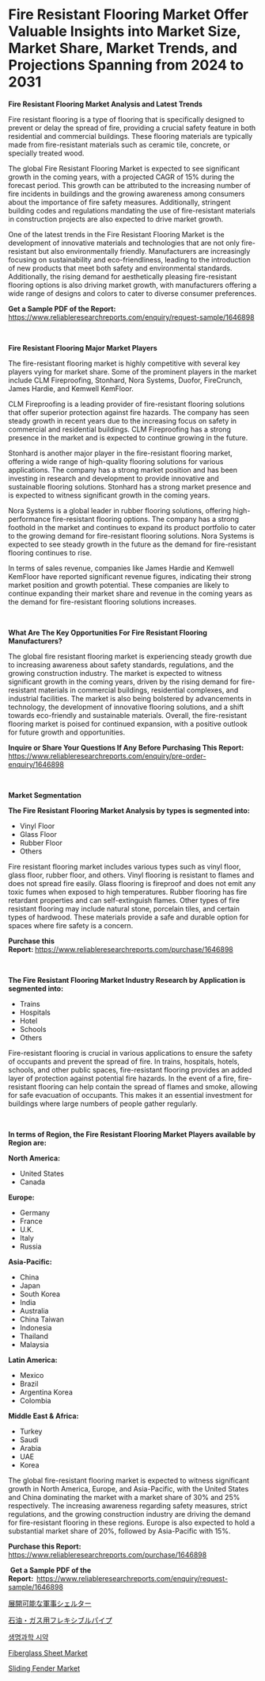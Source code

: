 <p><h1>Fire Resistant Flooring Market Offer Valuable Insights into Market Size, Market Share, Market Trends, and Projections Spanning from 2024 to 2031</h1></p><p><strong>Fire Resistant Flooring Market Analysis and Latest Trends</strong></p>
<p><p>Fire resistant flooring is a type of flooring that is specifically designed to prevent or delay the spread of fire, providing a crucial safety feature in both residential and commercial buildings. These flooring materials are typically made from fire-resistant materials such as ceramic tile, concrete, or specially treated wood.</p><p>The global Fire Resistant Flooring Market is expected to see significant growth in the coming years, with a projected CAGR of 15% during the forecast period. This growth can be attributed to the increasing number of fire incidents in buildings and the growing awareness among consumers about the importance of fire safety measures. Additionally, stringent building codes and regulations mandating the use of fire-resistant materials in construction projects are also expected to drive market growth.</p><p>One of the latest trends in the Fire Resistant Flooring Market is the development of innovative materials and technologies that are not only fire-resistant but also environmentally friendly. Manufacturers are increasingly focusing on sustainability and eco-friendliness, leading to the introduction of new products that meet both safety and environmental standards. Additionally, the rising demand for aesthetically pleasing fire-resistant flooring options is also driving market growth, with manufacturers offering a wide range of designs and colors to cater to diverse consumer preferences.</p></p>
<p><strong>Get a Sample PDF of the Report:&nbsp;</strong> <a href="https://www.reliableresearchreports.com/enquiry/request-sample/1646898">https://www.reliableresearchreports.com/enquiry/request-sample/1646898</a></p>
<p>&nbsp;</p>
<p><strong>Fire Resistant Flooring Major Market Players</strong></p>
<p><p>The fire-resistant flooring market is highly competitive with several key players vying for market share. Some of the prominent players in the market include CLM Fireproofing, Stonhard, Nora Systems, Duofor, FireCrunch, James Hardie, and Kemwell KemFloor.</p><p>CLM Fireproofing is a leading provider of fire-resistant flooring solutions that offer superior protection against fire hazards. The company has seen steady growth in recent years due to the increasing focus on safety in commercial and residential buildings. CLM Fireproofing has a strong presence in the market and is expected to continue growing in the future.</p><p>Stonhard is another major player in the fire-resistant flooring market, offering a wide range of high-quality flooring solutions for various applications. The company has a strong market position and has been investing in research and development to provide innovative and sustainable flooring solutions. Stonhard has a strong market presence and is expected to witness significant growth in the coming years.</p><p>Nora Systems is a global leader in rubber flooring solutions, offering high-performance fire-resistant flooring options. The company has a strong foothold in the market and continues to expand its product portfolio to cater to the growing demand for fire-resistant flooring solutions. Nora Systems is expected to see steady growth in the future as the demand for fire-resistant flooring continues to rise.</p><p>In terms of sales revenue, companies like James Hardie and Kemwell KemFloor have reported significant revenue figures, indicating their strong market position and growth potential. These companies are likely to continue expanding their market share and revenue in the coming years as the demand for fire-resistant flooring solutions increases.</p></p>
<p>&nbsp;</p>
<p><strong>What Are The Key Opportunities For Fire Resistant Flooring Manufacturers?</strong></p>
<p><p>The global fire resistant flooring market is experiencing steady growth due to increasing awareness about safety standards, regulations, and the growing construction industry. The market is expected to witness significant growth in the coming years, driven by the rising demand for fire-resistant materials in commercial buildings, residential complexes, and industrial facilities. The market is also being bolstered by advancements in technology, the development of innovative flooring solutions, and a shift towards eco-friendly and sustainable materials. Overall, the fire-resistant flooring market is poised for continued expansion, with a positive outlook for future growth and opportunities.</p></p>
<p><strong>Inquire or Share Your Questions If Any Before Purchasing This Report:</strong> <a href="https://www.reliableresearchreports.com/enquiry/pre-order-enquiry/1646898">https://www.reliableresearchreports.com/enquiry/pre-order-enquiry/1646898</a></p>
<p>&nbsp;</p>
<p><strong>Market Segmentation</strong></p>
<p><strong>The Fire Resistant Flooring Market Analysis by types is segmented into:</strong></p>
<p><ul><li>Vinyl Floor</li><li>Glass Floor</li><li>Rubber Floor</li><li>Others</li></ul></p>
<p><p>Fire resistant flooring market includes various types such as vinyl floor, glass floor, rubber floor, and others. Vinyl flooring is resistant to flames and does not spread fire easily. Glass flooring is fireproof and does not emit any toxic fumes when exposed to high temperatures. Rubber flooring has fire retardant properties and can self-extinguish flames. Other types of fire resistant flooring may include natural stone, porcelain tiles, and certain types of hardwood. These materials provide a safe and durable option for spaces where fire safety is a concern.</p></p>
<p><strong>Purchase this Report:&nbsp;</strong><a href="https://www.reliableresearchreports.com/purchase/1646898">https://www.reliableresearchreports.com/purchase/1646898</a></p>
<p>&nbsp;</p>
<p><strong>The Fire Resistant Flooring Market Industry Research by Application is segmented into:</strong></p>
<p><ul><li>Trains</li><li>Hospitals</li><li>Hotel</li><li>Schools</li><li>Others</li></ul></p>
<p><p>Fire-resistant flooring is crucial in various applications to ensure the safety of occupants and prevent the spread of fire. In trains, hospitals, hotels, schools, and other public spaces, fire-resistant flooring provides an added layer of protection against potential fire hazards. In the event of a fire, fire-resistant flooring can help contain the spread of flames and smoke, allowing for safe evacuation of occupants. This makes it an essential investment for buildings where large numbers of people gather regularly.</p></p>
<p>&nbsp;</p>
<p><strong>In terms of Region, the Fire Resistant Flooring Market Players available by Region are:</strong></p>
<p>
    <p> <strong> North America: </strong>
        <ul>
            <li>United States</li>
            <li>Canada</li>
        </ul>
        </p> 
    <p> <strong> Europe: </strong>
        <ul>
            <li>Germany</li>
            <li>France</li>
            <li>U.K.</li>
            <li>Italy</li>
            <li>Russia</li>
        </ul>
        </p> 
    <p> <strong> Asia-Pacific: </strong>
        <ul>
            <li>China</li>
            <li>Japan</li>
            <li>South Korea</li>
            <li>India</li>
            <li>Australia</li>
            <li>China Taiwan</li>
            <li>Indonesia</li>
            <li>Thailand</li>
            <li>Malaysia</li>
        </ul>
        </p> 
    <p> <strong> Latin America: </strong>
        <ul>
            <li>Mexico</li>
            <li>Brazil</li>
            <li>Argentina Korea</li>
            <li>Colombia</li>
        </ul>
        </p> 
    <p> <strong> Middle East & Africa: </strong>
        <ul>
            <li>Turkey</li>
            <li>Saudi</li>
            <li>Arabia</li>
            <li>UAE</li>
            <li>Korea</li>
        </ul>
    </p>
    </p>
<p><p>The global fire-resistant flooring market is expected to witness significant growth in North America, Europe, and Asia-Pacific, with the United States and China dominating the market with a market share of 30% and 25% respectively. The increasing awareness regarding safety measures, strict regulations, and the growing construction industry are driving the demand for fire-resistant flooring in these regions. Europe is also expected to hold a substantial market share of 20%, followed by Asia-Pacific with 15%.</p></p>
<p><strong>Purchase this Report: </strong><a href="https://www.reliableresearchreports.com/purchase/1646898">https://www.reliableresearchreports.com/purchase/1646898</a></p>
<p>&nbsp;<strong>Get a Sample PDF of the Report:&nbsp;&nbsp;</strong><a href="https://www.reliableresearchreports.com/enquiry/request-sample/1646898">https://www.reliableresearchreports.com/enquiry/request-sample/1646898</a></p>
<p><strong></strong></p>
<p><p><a href="https://medium.com/@saigekulas/%E5%B1%95%E9%96%8B%E5%8F%AF%E8%83%BD%E3%81%AA%E8%BB%8D%E7%94%A8%E3%82%B7%E3%82%A7%E3%83%AB%E3%82%BF%E3%83%BC%E3%81%AE%E5%B8%82%E5%A0%B4%E6%B4%9E%E5%AF%9F-%E5%B8%82%E5%A0%B4%E5%8B%95%E5%90%91-%E6%88%90%E9%95%B7-2024%E5%B9%B4%E3%81%8B%E3%82%892031%E5%B9%B4%E3%81%BE%E3%81%A7%E3%81%AE%E4%BA%88%E6%B8%AC-04f3c3fdf922">展開可能な軍事シェルター</a></p><p><a href="https://medium.com/@eunawiegad2023/%E7%9F%B3%E6%B2%B9%E3%81%8A%E3%82%88%E3%81%B3%E3%82%AC%E3%82%B9%E5%90%91%E3%81%91%E3%83%95%E3%83%AC%E3%82%AD%E3%82%B7%E3%83%96%E3%83%AB%E3%83%91%E3%82%A4%E3%83%97%E5%B8%82%E5%A0%B4%E8%A6%8F%E6%A8%A1-%E5%B8%82%E5%A0%B4%E5%8B%95%E5%90%91%E3%81%8A%E3%82%88%E3%81%B3%E5%B8%82%E5%A0%B4%E4%BA%88%E6%B8%AC-2024%E5%B9%B4%E3%81%8B%E3%82%892031%E5%B9%B4-941438d5ca17">石油・ガス用フレキシブルパイプ</a></p><p><a href="https://medium.com/@waynewood21/%EC%83%9D%EB%AA%85-%EA%B3%BC%ED%95%99-%EC%8B%9C%EC%95%BD-%EC%8B%9C%EC%9E%A5-%EB%B6%84%EC%84%9D-%EB%B0%8F-%EA%B7%9C%EB%AA%A8-%EC%98%88%EC%B8%A1%EC%9D%80-2024%EB%85%84%EB%B6%80%ED%84%B0-2031%EB%85%84%EA%B9%8C%EC%A7%80%EC%9D%98-%EA%B8%B0%EA%B0%84%EC%9D%84-%EB%8C%80%EC%83%81%EC%9C%BC%EB%A1%9C-%ED%95%A9%EB%8B%88%EB%8B%A4-932e78bed205">생명과학 시약</a></p><p><a href="https://github.com/wusalecollins540tpqoz/Market-Research-Report-List-1/blob/main/fiberglass-sheet-market.md">Fiberglass Sheet Market</a></p><p><a href="https://github.com/pjcfca/Market-Research-Report-List-1/blob/main/sliding-fender-market.md">Sliding Fender Market</a></p></p>